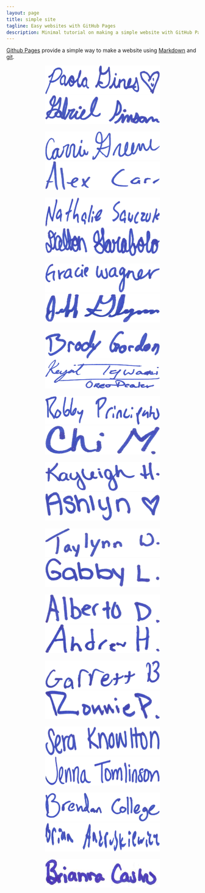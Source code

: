 ```yaml
---
layout: page
title: simple site
tagline: Easy websites with GitHub Pages
description: Minimal tutorial on making a simple website with GitHub Pages
---
```


[Github Pages](https://pages.github.com) provide a simple way to make a
website using
[Markdown](https://daringfireball.net/projects/markdown/) and
[git](https://git-scm.com).
<center>
<img src="signatures_optimized/1.jpg" alt="Signature" style="height:75px;width:300px;">          
<img src="signatures_optimized/2.jpg" alt="Signature" style="height:75px;width:300px;"><br><br>
<img src="signatures_optimized/3.jpg" alt="Signature" style="height:75px;width:300px;">          
<img src="signatures_optimized/4.jpg" alt="Signature" style="height:75px;width:300px;"><br><br>
<img src="signatures_optimized/5.jpg" alt="Signature" style="height:75px;width:300px;">          
<img src="signatures_optimized/6.jpg" alt="Signature" style="height:75px;width:300px;"><br><br>
<img src="signatures_optimized/7.jpg" alt="Signature" style="height:75px;width:300px;">          
<img src="signatures_optimized/8.jpg" alt="Signature" style="height:75px;width:300px;"><br><br>
<img src="signatures_optimized/9.jpg" alt="Signature" style="height:75px;width:300px;">          
<img src="signatures_optimized/10.jpg" alt="Signature" style="height:75px;width:300px;"><br><br>
<img src="signatures_optimized/11.jpg" alt="Signature" style="height:75px;width:300px;">          
<img src="signatures_optimized/12.jpg" alt="Signature" style="height:75px;width:300px;"><br><br>
<img src="signatures_optimized/13.jpg" alt="Signature" style="height:75px;width:300px;">          
<img src="signatures_optimized/14.jpg" alt="Signature" style="height:75px;width:300px;"><br><br>
<img src="signatures_optimized/15.jpg" alt="Signature" style="height:75px;width:300px;">          
<img src="signatures_optimized/16.jpg" alt="Signature" style="height:75px;width:300px;"><br><br>
<img src="signatures_optimized/17.jpg" alt="Signature" style="height:75px;width:300px;">          
<img src="signatures_optimized/18.jpg" alt="Signature" style="height:75px;width:300px;"><br><br>
<img src="signatures_optimized/19.jpg" alt="Signature" style="height:75px;width:300px;">          
<img src="signatures_optimized/20.jpg" alt="Signature" style="height:75px;width:300px;"><br><br>
<img src="signatures_optimized/21.jpg" alt="Signature" style="height:75px;width:300px;">          
<img src="signatures_optimized/22.jpg" alt="Signature" style="height:75px;width:300px;"><br><br>
<img src="signatures_optimized/23.jpg" alt="Signature" style="height:75px;width:300px;">          
<img src="signatures_optimized/24.jpg" alt="Signature" style="height:75px;width:300px;"><br><br>
<img src="signatures_optimized/25.jpg" alt="Signature" style="height:75px;width:300px;">          
</center>
